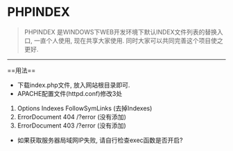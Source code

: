 # PHPINDEX
> PHPINDEX 是WINDOWS下WEB开发环境下默认INDEX文件列表的替换入口, 一直个人使用, 现在共享大家使用. 同时大家可以共同完善这个项目使之更好.
---

==用法==
- 下载index.php文件, 放入网站根目录即可.
- APACHE配置文件(httpd.conf)修改3处
1. Options Indexes FollowSymLinks (去掉Indexes)
2. ErrorDocument 404 /?error (没有添加)
3. ErrorDocument 403 /?error (没有添加)
- 如果获取服务器局域网IP失败, 请自行检查exec函数是否开启?
